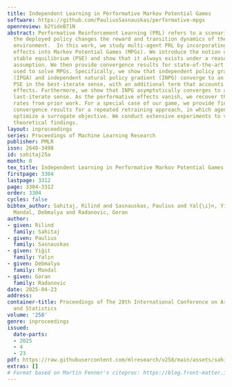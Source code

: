 ```yaml
---
title: Independent Learning in Performative Markov Potential Games
software: https://github.com/PauliusSasnauskas/performative-mpgs
openreview: b2YideB71N
abstract: Performative Reinforcement Learning (PRL) refers to a scenario in which
  the deployed policy changes the reward and transition dynamics of the underlying
  environment.  In this work, we study multi-agent PRL by incorporating performative
  effects into Markov Potential Games (MPGs). We introduce the notion of a performatively
  stable equilibrium (PSE) and show that it always exists under a reasonable sensitivity
  assumption. We then provide convergence results for state-of-the-art algorithms
  used to solve MPGs. Specifically, we show that independent policy gradient ascent
  (IPGA) and independent natural policy gradient (INPG) converge to an approximate
  PSE in the best-iterate sense, with an additional term that accounts for the performative
  effects. Furthermore, we show that INPG asymptotically converges to a PSE in the
  last-iterate sense. As the performative effects vanish, we recover the convergence
  rates from prior work. For a special case of our game, we provide finite-time last-iterate
  convergence results for a repeated retraining approach, in which agents independently
  optimize a surrogate objective. We conduct extensive experiments to validate our
  theoretical findings.
layout: inproceedings
series: Proceedings of Machine Learning Research
publisher: PMLR
issn: 2640-3498
id: sahitaj25a
month: 0
tex_title: Independent Learning in Performative Markov Potential Games
firstpage: 3304
lastpage: 3312
page: 3304-3312
order: 3304
cycles: false
bibtex_author: Sahitaj, Rilind and Sasnauskas, Paulius and Yal{\i}n, Yi{\u{g}}it and
  Mandal, Debmalya and Radanovic, Goran
author:
- given: Rilind
  family: Sahitaj
- given: Paulius
  family: Sasnauskas
- given: Yiğit
  family: Yalın
- given: Debmalya
  family: Mandal
- given: Goran
  family: Radanovic
date: 2025-04-23
address:
container-title: Proceedings of The 28th International Conference on Artificial Intelligence
  and Statistics
volume: '258'
genre: inproceedings
issued:
  date-parts:
  - 2025
  - 4
  - 23
pdf: https://raw.githubusercontent.com/mlresearch/v258/main/assets/sahitaj25a/sahitaj25a.pdf
extras: []
# Format based on Martin Fenner's citeproc: https://blog.front-matter.io/posts/citeproc-yaml-for-bibliographies/
---
```

